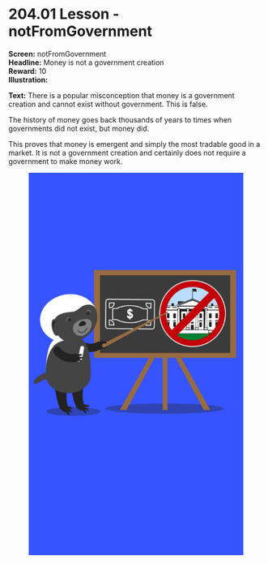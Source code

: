 # 204.01 Lesson - notFromGovernment

**Screen:** notFromGovernment\
**Headline:** Money is not a government creation\
**Reward:** 10\
**Illustration:**

**Text:** There is a popular misconception that money is a government creation and cannot exist without government. This is false.&#x20;

The history of money goes back thousands of years to times when governments did not exist, but money did.&#x20;

This proves that money is emergent and simply the most tradable good in a market. It is not a government creation and certainly does not require a government to make money work.

<figure><img src="../.gitbook/assets/204-01.png" alt=""><figcaption></figcaption></figure>
